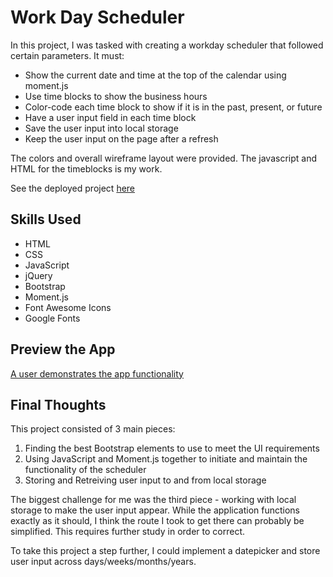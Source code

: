 # Work Day Scheduler

In this project, I was tasked with creating a workday scheduler that followed certain parameters. It must:

- Show the current date and time at the top of the calendar using moment.js
- Use time blocks to show the business hours
- Color-code each time block to show if it is in the past, present, or future
- Have a user input field in each time block
- Save the user input into local storage
- Keep the user input on the page after a refresh

The colors and overall wireframe layout were provided. The javascript and HTML for the timeblocks is my work.

See the deployed project [here](https://kelsie-c.github.io/work-day-scheduler/)

## Skills Used

- HTML
- CSS
- JavaScript
- jQuery
- Bootstrap
- Moment.js
- Font Awesome Icons
- Google Fonts

## Preview the App

[A user demonstrates the app functionality](./Assets/Images/Work-Day-Scheduler.gif)

## Final Thoughts

This project consisted of 3 main pieces: 

1. Finding the best Bootstrap elements to use to meet the UI requirements
2. Using JavaScript and Moment.js together to initiate and maintain the functionality of the scheduler
3. Storing and Retreiving user input to and from local storage

The biggest challenge for me was the third piece - working with local storage to make the user input appear. While the application functions exactly as it should, I think the route I took to get there can probably be simplified. This requires further study in order to correct. 

To take this project a step further, I could implement a datepicker and store user input across days/weeks/months/years.